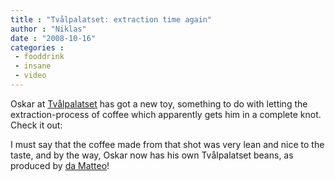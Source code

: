 ```yaml
---
title : "Tvålpalatset: extraction time again"
author : "Niklas"
date : "2008-10-16"
categories : 
 - fooddrink
 - insane
 - video
---
```


Oskar at [Tvålpalatset](http://tvalpalatset.se) has got a new toy, something to do with letting the extraction-process of coffee which apparently gets him in a complete knot. Check it out:

    

I must say that the coffee made from that shot was very lean and nice to the taste, and by the way, Oskar now has his own Tvålpalatset beans, as produced by [da Matteo](http://www.damatteo.se)!
